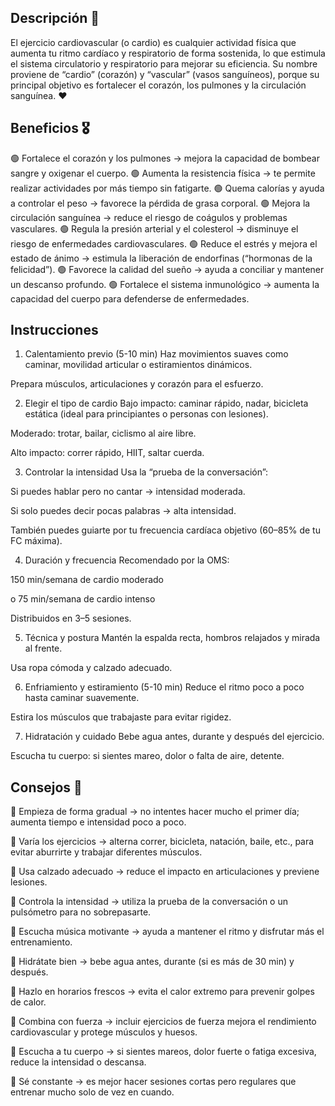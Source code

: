 ## Descripción 📖

El ejercicio cardiovascular (o cardio) es cualquier actividad física que aumenta tu ritmo cardíaco y respiratorio de forma sostenida, lo que estimula el sistema circulatorio y respiratorio para mejorar su eficiencia.
Su nombre proviene de “cardio” (corazón) y “vascular” (vasos sanguíneos), porque su principal objetivo es fortalecer el corazón, los pulmones y la circulación sanguínea. ❤ 

## Beneficios 🎖

🟢 Fortalece el corazón y los pulmones → mejora la capacidad de bombear sangre y oxigenar el cuerpo.
🟢 Aumenta la resistencia física → te permite realizar actividades por más tiempo sin fatigarte.
🟢 Quema calorías y ayuda a controlar el peso → favorece la pérdida de grasa corporal.
🟢 Mejora la circulación sanguínea → reduce el riesgo de coágulos y problemas vasculares.
🟢 Regula la presión arterial y el colesterol → disminuye el riesgo de enfermedades cardiovasculares.
🟢 Reduce el estrés y mejora el estado de ánimo → estimula la liberación de endorfinas (“hormonas de la  felicidad”).
🟢 Favorece la calidad del sueño → ayuda a conciliar y mantener un descanso profundo.
🟢 Fortalece el sistema inmunológico → aumenta la capacidad del cuerpo para defenderse de enfermedades.

## Instrucciones

1. Calentamiento previo (5-10 min)
Haz movimientos suaves como caminar, movilidad articular o estiramientos dinámicos.

Prepara músculos, articulaciones y corazón para el esfuerzo.

2. Elegir el tipo de cardio
Bajo impacto: caminar rápido, nadar, bicicleta estática (ideal para principiantes o personas con lesiones).

Moderado: trotar, bailar, ciclismo al aire libre.

Alto impacto: correr rápido, HIIT, saltar cuerda.

3. Controlar la intensidad
Usa la “prueba de la conversación”:

Si puedes hablar pero no cantar → intensidad moderada.

Si solo puedes decir pocas palabras → alta intensidad.

También puedes guiarte por tu frecuencia cardíaca objetivo (60–85% de tu FC máxima).

4. Duración y frecuencia
Recomendado por la OMS:

150 min/semana de cardio moderado

o 75 min/semana de cardio intenso

Distribuidos en 3–5 sesiones.

5. Técnica y postura
Mantén la espalda recta, hombros relajados y mirada al frente.

Usa ropa cómoda y calzado adecuado.

6. Enfriamiento y estiramiento (5-10 min)
Reduce el ritmo poco a poco hasta caminar suavemente.

Estira los músculos que trabajaste para evitar rigidez.

7. Hidratación y cuidado
Bebe agua antes, durante y después del ejercicio.

Escucha tu cuerpo: si sientes mareo, dolor o falta de aire, detente.

## Consejos 🔰

🔶 Empieza de forma gradual → no intentes hacer mucho el primer día; aumenta tiempo e intensidad poco a poco.

🔶 Varía los ejercicios → alterna correr, bicicleta, natación, baile, etc., para evitar aburrirte y trabajar diferentes músculos.

🔶 Usa calzado adecuado → reduce el impacto en articulaciones y previene lesiones.

🔶 Controla la intensidad → utiliza la prueba de la conversación o un pulsómetro para no sobrepasarte.

🔶 Escucha música motivante → ayuda a mantener el ritmo y disfrutar más el entrenamiento.

🔶 Hidrátate bien → bebe agua antes, durante (si es más de 30 min) y después.

🔶 Hazlo en horarios frescos → evita el calor extremo para prevenir golpes de calor.

🔶 Combina con fuerza → incluir ejercicios de fuerza mejora el rendimiento cardiovascular y protege músculos y huesos.

🔶 Escucha a tu cuerpo → si sientes mareos, dolor fuerte o fatiga excesiva, reduce la intensidad o descansa.

🔶 Sé constante → es mejor hacer sesiones cortas pero regulares que entrenar mucho solo de vez en cuando.